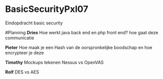 # BasicSecurityPxl07
Eindopdracht basic security

#Planning
**Dries**
Hoe werkt java back end en php front end? hoe gaat deze communicatie

**Pieter**
Hoe maak je een Hash van de oorspronkelijke boodschap en hoe encrypteer je deze

**Timothy**
Mockups tekenen
Nessus vs OpenVAS

**Rolf**
DES vs AES